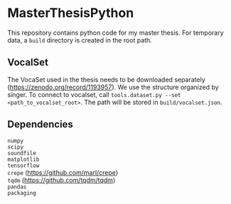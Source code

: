 # MasterThesisPython

This repository contains python code for my master thesis. 
For temporary data, a ``build`` directory is created in the root path.

## VocalSet
The VocaSet used in the thesis needs to be downloaded separately (https://zenodo.org/record/1193957). We use the structure organized by singer. To connect to vocalset, call ``tools.dataset.py --set <path_to_vocalset_root>``. 
The path will be stored in `build/vocalset.json`. 

## Dependencies

``numpy``\
``scipy``\
``soundfile``\
``matplotlib``\
``tensorflow``\
``crepe`` (https://github.com/marl/crepe)\
``tqdm`` (https://github.com/tqdm/tqdm)\
``pandas``\
``packaging``
